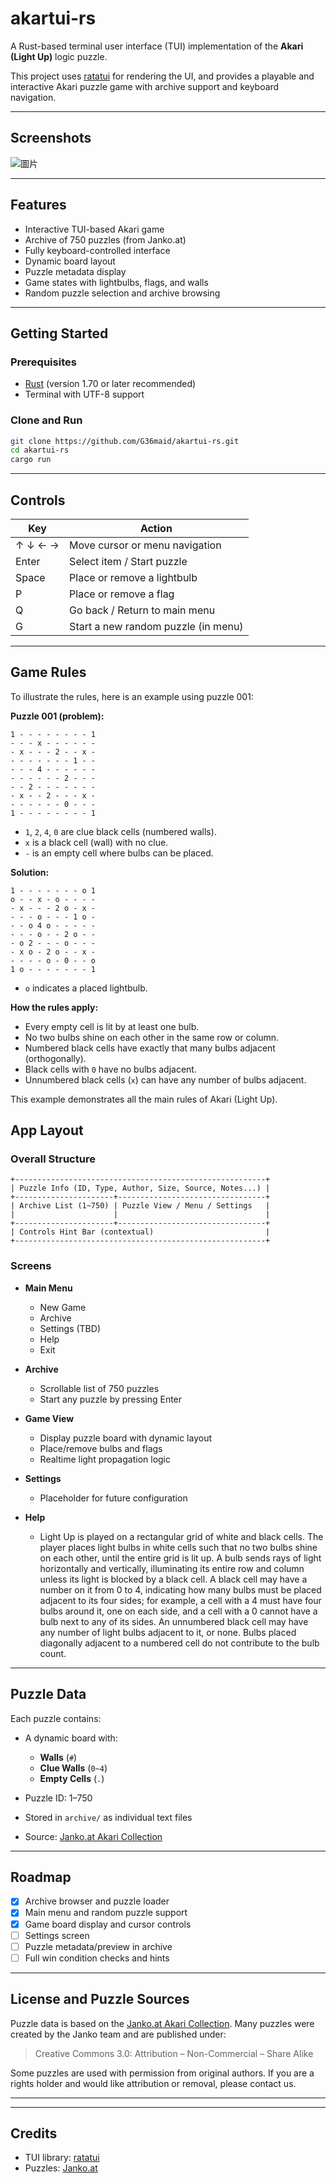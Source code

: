 # akartui-rs

A Rust-based terminal user interface (TUI) implementation of the **Akari (Light Up)** logic puzzle.

This project uses [ratatui](https://github.com/ratatui-org/ratatui) for rendering the UI, and provides a playable and interactive Akari puzzle game with archive support and keyboard navigation.

---

## Screenshots

![圖片](https://github.com/user-attachments/assets/afafd3dc-1a03-46b7-90f8-e196922529bd)


---

## Features

- Interactive TUI-based Akari game
- Archive of 750 puzzles (from Janko.at)
- Fully keyboard-controlled interface
- Dynamic board layout
- Puzzle metadata display
- Game states with lightbulbs, flags, and walls
- Random puzzle selection and archive browsing

---
## Getting Started

### Prerequisites

- [Rust](https://www.rust-lang.org/tools/install) (version 1.70 or later recommended)
- Terminal with UTF-8 support

### Clone and Run

```bash
git clone https://github.com/G36maid/akartui-rs.git
cd akartui-rs
cargo run
````

---

## Controls

| Key     | Action                              |
| ------- | ----------------------------------- |
| ↑ ↓ ← → | Move cursor or menu navigation      |
| Enter   | Select item / Start puzzle          |
| Space   | Place or remove a lightbulb         |
| P       | Place or remove a flag              |
| Q       | Go back / Return to main menu       |
| G       | Start a new random puzzle (in menu) |

---
## Game Rules
To illustrate the rules, here is an example using puzzle 001:

**Puzzle 001 (problem):**

```
1 - - - - - - - - 1
- - - x - - - - - -
- x - - - 2 - - x -
- - - - - - - 1 - -
- - - 4 - - - - - -
- - - - - - 2 - - -
- - 2 - - - - - - -
- x - - 2 - - - x -
- - - - - - 0 - - -
1 - - - - - - - - 1
```

- `1`, `2`, `4`, `0` are clue black cells (numbered walls).
- `x` is a black cell (wall) with no clue.
- `-` is an empty cell where bulbs can be placed.

**Solution:**

```
1 - - - - - - - o 1
o - - x - o - - - -
- x - - - 2 o - x -
- - - o - - - 1 o -
- - o 4 o - - - - -
- - - o - - 2 o - -
- o 2 - - - o - - -
- x o - 2 o - - x -
- - - - o - 0 - - o
1 o - - - - - - - 1
```

- `o` indicates a placed lightbulb.

**How the rules apply:**
- Every empty cell is lit by at least one bulb.
- No two bulbs shine on each other in the same row or column.
- Numbered black cells have exactly that many bulbs adjacent (orthogonally).
- Black cells with `0` have no bulbs adjacent.
- Unnumbered black cells (`x`) can have any number of bulbs adjacent.

This example demonstrates all the main rules of Akari (Light Up).


## App Layout

### Overall Structure

```
+--------------------------------------------------------+
| Puzzle Info (ID, Type, Author, Size, Source, Notes...) |
+----------------------+---------------------------------+
| Archive List (1~750) | Puzzle View / Menu / Settings   |
|                      |                                 |
+----------------------+---------------------------------+
| Controls Hint Bar (contextual)                         |
+--------------------------------------------------------+
```

### Screens

* **Main Menu**

  * New Game
  * Archive
  * Settings (TBD)
  * Help
  * Exit

* **Archive**

  * Scrollable list of 750 puzzles
  * Start any puzzle by pressing Enter

* **Game View**

  * Display puzzle board with dynamic layout
  * Place/remove bulbs and flags
  * Realtime light propagation logic

* **Settings**

  * Placeholder for future configuration

* **Help**

  * Light Up is played on a rectangular grid of white and black cells. The player places light bulbs in white cells such that no two bulbs shine on each other, until the entire grid is lit up. A bulb sends rays of light horizontally and vertically, illuminating its entire row and column unless its light is blocked by a black cell. A black cell may have a number on it from 0 to 4, indicating how many bulbs must be placed adjacent to its four sides; for example, a cell with a 4 must have four bulbs around it, one on each side, and a cell with a 0 cannot have a bulb next to any of its sides. An unnumbered black cell may have any number of light bulbs adjacent to it, or none. Bulbs placed diagonally adjacent to a numbered cell do not contribute to the bulb count.


---

## Puzzle Data

Each puzzle contains:

* A dynamic board with:

  * **Walls** (`#`)
  * **Clue Walls** (`0~4`)
  * **Empty Cells** (`.`)
* Puzzle ID: 1–750
* Stored in `archive/` as individual text files
* Source: [Janko.at Akari Collection](https://www.janko.at/Raetsel/Akari/)

---

## Roadmap

* [x] Archive browser and puzzle loader
* [x] Main menu and random puzzle support
* [x] Game board display and cursor controls
* [ ] Settings screen
* [ ] Puzzle metadata/preview in archive
* [ ] Full win condition checks and hints

---

## License and Puzzle Sources

Puzzle data is based on the [Janko.at Akari Collection](https://www.janko.at/Raetsel/Akari/). Many puzzles were created by the Janko team and are published under:

> Creative Commons 3.0: Attribution – Non-Commercial – Share Alike

Some puzzles are used with permission from original authors. If you are a rights holder and would like attribution or removal, please contact us.

---



---

## Credits

* TUI library: [ratatui](https://github.com/ratatui-org/ratatui)
* Puzzles: [Janko.at](https://www.janko.at/Raetsel/Akari/)
